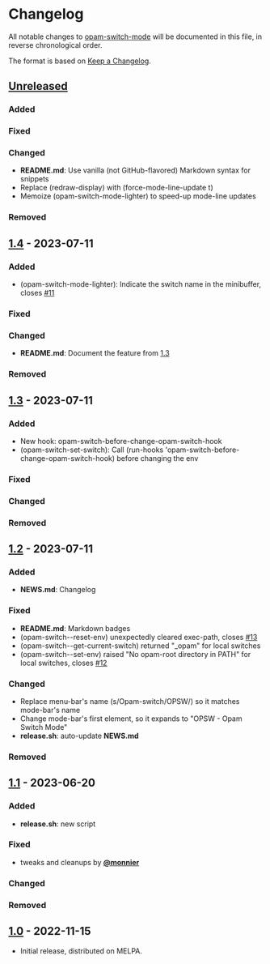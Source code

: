 # Changelog

All notable changes to [opam-switch-mode](https://github.com/ProofGeneral/opam-switch-mode)
will be documented in this file, in reverse chronological order.

The format is based on [Keep a Changelog](https://keepachangelog.com/en/1.0.0/).

## [Unreleased]

### Added

### Fixed

### Changed

- **README.md**: Use vanilla (not GitHub-flavored) Markdown syntax for snippets
- Replace (redraw-display) with (force-mode-line-update t)
- Memoize (opam-switch-mode-lighter) to speed-up mode-line updates

### Removed

## [1.4] - 2023-07-11

### Added

- (opam-switch-mode-lighter): Indicate the switch name in the minibuffer, closes [#11](https://github.com/ProofGeneral/opam-switch-mode/issues/11)

### Fixed

### Changed

- **README.md**: Document the feature from [1.3]

### Removed

## [1.3] - 2023-07-11

### Added

- New hook: opam-switch-before-change-opam-switch-hook
- (opam-switch-set-switch): Call (run-hooks 'opam-switch-before-change-opam-switch-hook) before changing the env

### Fixed

### Changed

### Removed

## [1.2] - 2023-07-11

### Added

- **NEWS.md**: Changelog

### Fixed

- **README.md**: Markdown badges
- (opam-switch--reset-env) unexpectedly cleared exec-path, closes [#13](https://github.com/ProofGeneral/opam-switch-mode/issues/13)
- (opam-switch--get-current-switch) returned "_opam" for local switches
- (opam-switch--set-env) raised "No opam-root directory in PATH" for local switches, closes [#12](https://github.com/ProofGeneral/opam-switch-mode/issues/12)

### Changed

- Replace menu-bar's name (s/Opam-switch/OPSW/) so it matches mode-bar's name
- Change mode-bar's first element, so it expands to "OPSW - Opam Switch Mode"
- **release.sh**: auto-update **NEWS.md**

### Removed

## [1.1] - 2023-06-20

### Added

- **release.sh**: new script

### Fixed

- tweaks and cleanups by [**@monnier**](https://github.com/monnier)

### Changed

### Removed

## [1.0] - 2022-11-15

- Initial release, distributed on MELPA.

<!-- bottom -->
[Unreleased]: https://github.com/ProofGeneral/opam-switch-mode/compare/1.4...HEAD
[1.4]: https://github.com/ProofGeneral/opam-switch-mode/compare/1.3...1.4
[1.3]: https://github.com/ProofGeneral/opam-switch-mode/compare/1.2...1.3
[1.2]: https://github.com/ProofGeneral/opam-switch-mode/compare/1.1...1.2
[1.1]: https://github.com/ProofGeneral/opam-switch-mode/compare/1.0...1.1
[1.0]: https://github.com/ProofGeneral/opam-switch-mode/releases/tag/1.0
